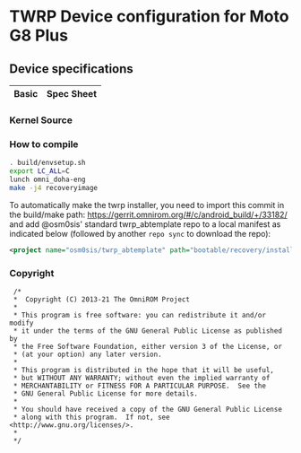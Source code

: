 # TWRP Device configuration for Moto G8 Plus

## Device specifications

Basic   | Spec Sheet
-------:|:-------------------------

### Kernel Source



### How to compile

```sh
. build/envsetup.sh
export LC_ALL=C
lunch omni_doha-eng
make -j4 recoveryimage
```

To automatically make the twrp installer, you need to import this commit in the build/make path: https://gerrit.omnirom.org/#/c/android_build/+/33182/
and add @osm0sis' standard twrp_abtemplate repo to a local manifest as indicated below (followed by another `repo sync` to download the repo):

```xml
<project name="osm0sis/twrp_abtemplate" path="bootable/recovery/installer" remote="github" revision="master"/>
```

### Copyright
 ```
  /*
  *  Copyright (C) 2013-21 The OmniROM Project
  *
  * This program is free software: you can redistribute it and/or modify
  * it under the terms of the GNU General Public License as published by
  * the Free Software Foundation, either version 3 of the License, or
  * (at your option) any later version.
  *
  * This program is distributed in the hope that it will be useful,
  * but WITHOUT ANY WARRANTY; without even the implied warranty of
  * MERCHANTABILITY or FITNESS FOR A PARTICULAR PURPOSE.  See the
  * GNU General Public License for more details.
  *
  * You should have received a copy of the GNU General Public License
  * along with this program.  If not, see <http://www.gnu.org/licenses/>.
  *
  */
  ```
